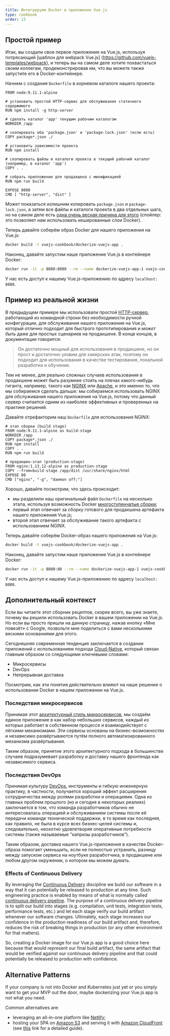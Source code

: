 ```yaml
---
title: Интегрируем Docker в приложение Vue.js
type: cookbook
order: 13
---
```


## Простой пример

Итак, вы создали свое первое приложение на Vue.js, используя потрясающий [шаблон для webpack Vue.js] (https://github.com/vuejs-templates/webpack), и теперь вы на самом деле хотите похвастаться своим коллегам, продемонстрировав им, что вы можете также запустите его в Docker-контейнере.

Начнем с создания `Dockerfile` в корневом каталоге нашего проекта:

```docker
FROM node:9.11.1-alpine

# установить простой HTTP-сервис для обслуживания статичного содержимого
RUN npm install -g http-server

# сделать каталог 'app' текущим рабочим каталогом
WORKDIR /app

# скопировать оба 'package.json' и 'package-lock.json' (если есть)
COPY package*.json ./

# установить зависимости проекта
RUN npm install

# скопировать файлы и каталоги проекта в текущий рабочий каталог (например, в каталог 'app')
COPY . .

# собрать прилложение для продакшена с минификацией
RUN npm run build

EXPOSE 8080
CMD [ "http-server", "dist" ]
```

Может показаться излишним копировать `package.json` и `package-lock.json`, а затем все файлы и каталоги проекта в два отдельных шага, но на самом деле есть [одна очень весная причина для этого](http://bitjudo.com/blog/2014/03/13/building-efficient-dockerfiles-node-dot-js/) (спойлер: это позволяет нам использовать кешированные слои Docker).

Теперь давайте соберём образ Docker для нашего приложения на Vue.js:

```bash
docker build -t vuejs-cookbook/dockerize-vuejs-app .
```

Наконец, давайте запустим наше приложение Vue.js в контейнере Docker:

```bash
docker run -it -p 8080:8080 --rm --name dockerize-vuejs-app-1 vuejs-cookbook/dockerize-vuejs-app
```

У нас есть доступ к нашему Vue.js-приложению по адресу `localhost: 8080`.

## Пример из реальной жизни

В предыдущем примере мы использовали простой [HTTP-сервер](https://github.com/indexzero/http-server), работающий из командной строки без необходимости ручной конфигурации, для обслуживания нашего приложения на Vue.js, который отлично подходит для быстрого прототипирования и _может быть_ даже для простых сценариев на продакшене. В конце концов, в документации говорится:

> Он достаточно мощный для использования в продакшене, но он прост и достаточно уязвим для хакерских атак, поэтому он подходит для использования в качестве тестирования, локальной разработки и обучения.

Тем не менее, для реально сложных случаев использования в продакшене может быть разумнее стоять на плечах какого-нибудь гиганта, например, такого как [NGINX](https://www.nginx.com/) или [Apache](https://httpd.apache.org/), и это именно то, что мы собираемся сделать дальше: мы собираемся использовать NGINX для обслуживания нашего приложения на Vue.js, потому что данный сервер считается одним из наиболее эффективных и проверенных на практике решений.

Давайте отрефакторим наш `Dockerfile` для использования NGINX:

 ```docker
# этап сборки (build stage)
FROM node:9.11.1-alpine as build-stage
WORKDIR /app
COPY package*.json ./
RUN npm install
COPY . .
RUN npm run build

# продакшен-этап (production-stage)
FROM nginx:1.13.12-alpine as production-stage
COPY --from=build-stage /app/dist /usr/share/nginx/html
EXPOSE 80
CMD ["nginx", "-g", "daemon off;"]
```

Хорошо, давайте посмотрим, что здесь происходит:
* мы разделили наш оригинальный файл `Dockerfile` на несколько этапа, используя возможность Docker [многоступенчатые сборки](https://docs.docker.com/develop/develop-images/multistage-build/);
* первый этап отвечает за сборку готового для продакшена артефакта нашего приложения Vue.js;
* второй этап отвечает за обслуживание такого артефакта с использованием NGINX.

Теперь давайте соберём Docker-образ нашего приложения на Vue.js:

```bash
docker build -t vuejs-cookbook/dockerize-vuejs-app .
```

Наконец, давайте запустим наше приложение Vue.js в контейнере Docker:

```bash
docker run -it -p 8080:80 --rm --name dockerize-vuejs-app-1 vuejs-cookbook/dockerize-vuejs-app
```

У нас есть доступ к нашему Vue.js-приложению по адресу `localhost: 8080`.

## Дополнительный контекст

Если вы читаете этот сборник рецептов, скорее всего, вы уже знаете, почему вы решили использовать Docker в вашем приложении на Vue.js. Но если вы просто пришли на данную страницу, нажав кнопку «Мне повезёт» с Google, позвольте мне поделиться с вами несколькими вескими основаниями для этого.

Сегодняшняя современная тенденция заключается в создании приложений с использованием подхода [Cloud-Native](https://pivotal.io/cloud-native), который связан главным образом со следующими ключевыми словами:
* Микросервисы
* DevOps
* Непрерывная доставка

Посмотрим, как эти понятия действительно влияют на наше решение о использовании Docker в нашем приложении на Vue.js.

### Последствия микросервисов

Принимая этот [архитектурный стиль микросервисов](https://martinfowler.com/microservices/), мы создаём единое приложение в как набор небольших сервисов, каждый из которых работает в собственном процессе и взаимодействует с лёгкими механизмами. Эти сервисы основаны на бизнес-возможностях и независимо развёртываются путём полного автоматизированного механизма развёртывания.

Таким образом, принятие этого архитектурного подхода в большинстве случаев подразумевает разработку и доставку нашего фронтенда как независимого сервиса.

### Последствия DevOps

Принимая культуру [DevOps](https://martinfowler.com/bliki/DevOpsCulture.html), инструменты и гибкую инженерную практику, в частности, получается хороший эффект расширения сотрудничества между ролями разработки и операциями. Одна из главных проблем прошлого (но и сегодня в некоторых реалиях) заключается в том, что команда разработчиков обычно не интересовалась операцией и обслуживанием системы после её передачи команде технической поддержки, в то время как последняя, как правило, не была в курсе всех бизнес-целей системы и, следовательно, неохотно удовлетворяя оперативные потребности системы (также называемые "капризы разработчиков").

Таким образом, доставка нашего Vue.js-приложения в качестве Docker-образа помогает уменьшить, если не полностью устранить, разницу между запуском сервиса на ноутбуке разработчика, в продакшене или любом другом окружении, о котором мы можем думать.

### Effects of Continuous Delivery

By leveraging the [Continuous Delivery](https://martinfowler.com/bliki/ContinuousDelivery.html) discipline we build our software in a way that it can potentially be released to production at any time. Such engineering practice is enabled by means of what is normally called [continuous delivery pipeline](https://martinfowler.com/bliki/DeploymentPipeline.html). The purpose of a continuous delivery pipeline is to split our build into stages (e.g. compilation, unit tests, integration tests, performance tests, etc.) and let each stage verify our build artifact whenever our software changes. Ultimately, each stage increases our confidence in the production readiness of our build artifact and, therefore, reduces the risk of breaking things in production (or any other environment for that matters).

So, creating a Docker image for our Vue.js app is a good choice here because that would represent our final build artifact, the same artifact that would be verified against our continuous delivery pipeline and that could potentially be released to production with confidence.

## Alternative Patterns

If your company is not into Docker and Kubernetes just yet or you simply want to get your MVP out the door, maybe dockerizing your Vue.js app is not what you need.

Common alternatives are:
* leveraging an all-in-one platform like [Netlify](https://www.netlify.com/);
* hosting your SPA on [Amazon S3](https://aws.amazon.com/s3/) and serving it with [Amazon CloudFront](https://aws.amazon.com/cloudfront/) (see [this](https://serverless-stack.com/chapters/deploy-the-frontend.html) link for a detailed guide).
